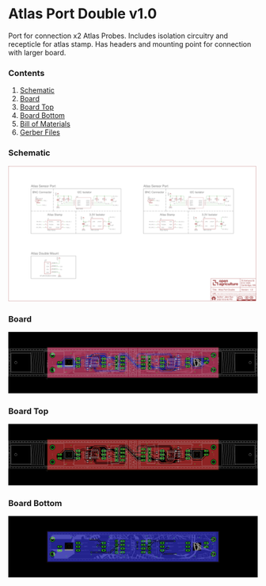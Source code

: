 # Atlas Port Double v1.0
Port for connection x2 Atlas Probes. Includes isolation circuitry
and recepticle for atlas stamp. Has headers and mounting point for
connection with larger board.

### Contents
1. [Schematic](#schematic)
2. [Board](#board)
2. [Board Top](#board-top)
3. [Board Bottom](#board-bottom)
4. [Bill of Materials](atlas_double.csv)
5. [Gerber Files](atlas_port_double_v_1_0.zip)

### Schematic
![](atlas_double_schematic.png)

### Board
![](atlas_double_board.png)

### Board Top
![](atlas_double_board_top.png)

### Board Bottom
![](atlas_double_board_bottom.png)